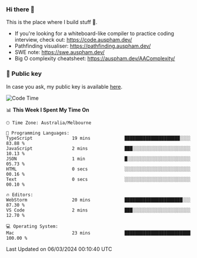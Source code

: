 ### Hi there 👋

This is the place where I build stuff 👀. 

- If you're looking for a whiteboard-like compiler to practice coding interview, check out: https://code.auspham.dev/
- Pathfinding visualiser: https://pathfinding.auspham.dev/
- SWE note: https://swe.auspham.dev/
- Big O complexity cheatsheet: https://auspham.dev/AAComplexity/

### 🔑 Public key

In case you ask, my public key is available [here](https://public.auspham.dev/).

<!--START_SECTION:waka-->
![Code Time](http://img.shields.io/badge/Code%20Time-1%2C215%20hrs%2026%20mins-blue)

📊 **This Week I Spent My Time On** 

```text
🕑︎ Time Zone: Australia/Melbourne

💬 Programming Languages: 
TypeScript               19 mins             █████████████████████░░░░   83.88 % 
JavaScript               2 mins              ███░░░░░░░░░░░░░░░░░░░░░░   10.13 % 
JSON                     1 min               █░░░░░░░░░░░░░░░░░░░░░░░░   05.73 % 
HTML                     0 secs              ░░░░░░░░░░░░░░░░░░░░░░░░░   00.16 % 
Text                     0 secs              ░░░░░░░░░░░░░░░░░░░░░░░░░   00.10 % 

🔥 Editors: 
WebStorm                 20 mins             ██████████████████████░░░   87.30 % 
VS Code                  2 mins              ███░░░░░░░░░░░░░░░░░░░░░░   12.70 % 

💻 Operating System: 
Mac                      23 mins             █████████████████████████   100.00 % 
```


 Last Updated on 06/03/2024 00:10:40 UTC
<!--END_SECTION:waka-->

<!--
**rockmanvnx6/rockmanvnx6** is a ✨ _special_ ✨ repository because its `README.md` (this file) appears on your GitHub profile.

Here are some ideas to get you started:

- 🔭 I’m currently working on ...
- 🌱 I’m currently learning ...
- 👯 I’m looking to collaborate on ...
- 🤔 I’m looking for help with ...
- 💬 Ask me about ...
- 📫 How to reach me: ...
- 😄 Pronouns: ...
- ⚡ Fun fact: ...
-->
